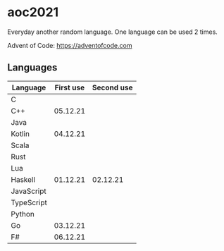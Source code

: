 # aoc2021

Everyday another random language. One language can be used 2 times.

Advent of Code: https://adventofcode.com

## Languages

|  Language  | First use | Second use |
|------------|-----------|------------|
|     C      |           |            |
|    C++     | 05.12.21  |            |
|    Java    |           |            |
|   Kotlin   | 04.12.21  |            |
|   Scala    |           |            |
|    Rust    |           |            |
|    Lua     |           |            |
|  Haskell   | 01.12.21  |  02.12.21  |
| JavaScript |           |            |
| TypeScript |           |            |
|   Python   |           |            |
|     Go     | 03.12.21  |            |
|     F#     | 06.12.21  |            |
